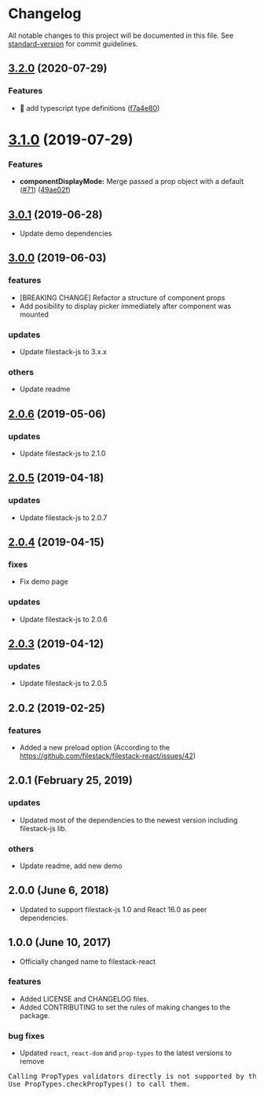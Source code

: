 # Changelog

All notable changes to this project will be documented in this file. See [standard-version](https://github.com/conventional-changelog/standard-version) for commit guidelines.

## [3.2.0](https://github.com/filestack/filestack-react/compare/v3.1.0...v3.2.0) (2020-07-29)


### Features

* 🎸 add typescript type definitions ([f7a4e80](https://github.com/filestack/filestack-react/commit/f7a4e80ab44edb1e0e0858d65a9ed1c3e7214e8c))

# [3.1.0](https://github.com/filestack/filestack-react/compare/v3.0.1...v3.1.0) (2019-07-29)


### Features

* **componentDisplayMode:** Merge passed a prop object with a default ([#71](https://github.com/filestack/filestack-react/issues/71)) ([49ae02f](https://github.com/filestack/filestack-react/commit/49ae02f))



## [3.0.1](https://github.com/filestack/filestack-react/compare/v3.0.0...v3.0.1) (2019-06-28)
- Update demo dependencies


## [3.0.0](https://github.com/filestack/filestack-react/compare/v2.0.6...v3.0.0) (2019-06-03)

### features
- [BREAKING CHANGE] Refactor a structure of component props
- Add posibility to display picker immediately after component was mounted

### updates
- Update filestack-js to 3.x.x

### others
- Update readme

## [2.0.6](https://github.com/filestack/filestack-react/compare/v2.0.5...v2.0.6) (2019-05-06)

### updates
- Update filestack-js to 2.1.0

## [2.0.5](https://github.com/filestack/filestack-react/compare/v2.0.4...v2.0.5) (2019-04-18)

### updates
- Update filestack-js to 2.0.7

## [2.0.4](https://github.com/filestack/filestack-react/compare/v2.0.3...v2.0.4) (2019-04-15)

### fixes
- Fix demo page

### updates
- Update filestack-js to 2.0.6


## [2.0.3](https://github.com/filestack/filestack-react/compare/v2.0.2...v2.0.3) (2019-04-12)

### updates
- Update filestack-js to 2.0.5

## 2.0.2 (2019-02-25)

### features
- Added a new preload option (According to the https://github.com/filestack/filestack-react/issues/42)

## 2.0.1 (February 25, 2019)

### updates
- Updated most of the dependencies to the newest version including filestack-js lib.

### others
- Update readme, add new demo


## 2.0.0 (June 6, 2018)

- Updated to support filestack-js 1.0 and React 16.0 as peer dependencies.

## 1.0.0 (June 10, 2017)

- Officially changed name to filestack-react

### features

- Added LICENSE and CHANGELOG files.
- Added CONTRIBUTING to set the rules of making changes to the package.

### bug fixes

- Updated `react`, `react-dom` and `prop-types` to the latest versions to remove
<pre>Calling PropTypes validators directly is not supported by the `prop-types` package.
Use PropTypes.checkPropTypes() to call them.</pre>
